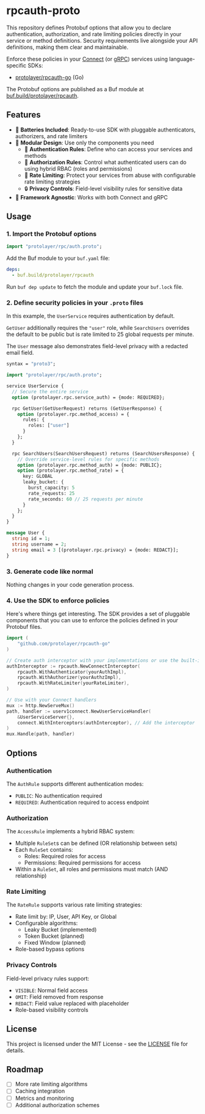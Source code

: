 # rpcauth-proto

This repository defines Protobuf options that allow you to declare authentication, authorization,
and rate limiting policies directly in your service or method definitions. Security requirements
live alongside your API definitions, making them clear and maintainable.

Enforce these policies in your [Connect](https://connectrpc.com/) (or [gRPC](https://grpc.io/))
services using language-specific SDKs:

- [protolayer/rpcauth-go](https://github.com/protolayer/rpcauth-go) (Go)

The Protobuf options are published as a Buf module at
[buf.build/protolayer/rpcauth](https://buf.build/protolayer/rpcauth).

## Features

- 🔋 **Batteries Included**: Ready-to-use SDK with pluggable authenticators, authorizers, and rate
  limiters
- 🔌 **Modular Design**: Use only the components you need
  - 🔐 **Authentication Rules**: Define who can access your services and methods
  - 🎫 **Authorization Rules**: Control what authenticated users can do using hybrid RBAC (roles and
    permissions)
  - 🚦 **Rate Limiting**: Protect your services from abuse with configurable rate limiting
    strategies
  - 🔒 **Privacy Controls**: Field-level visibility rules for sensitive data
- 🔧 **Framework Agnostic**: Works with both Connect and gRPC

## Usage

### 1. Import the Protobuf options

```protobuf
import "protolayer/rpc/auth.proto";
```

Add the Buf module to your `buf.yaml` file:

```yaml
deps:
  - buf.build/protolayer/rpcauth
```

Run `buf dep update` to fetch the module and update your `buf.lock` file.

### 2. Define security policies in your `.proto` files

In this example, the `UserService` requires authentication by default.

`GetUser` additionally requires the `"user"` role, while `SearchUsers` overrides the default to be
public but is rate limited to 25 global requests per minute.

The `User` message also demonstrates field-level privacy with a redacted email field.

```protobuf
syntax = "proto3";

import "protolayer/rpc/auth.proto";

service UserService {
  // Secure the entire service
  option (protolayer.rpc.service_auth) = {mode: REQUIRED};

  rpc GetUser(GetUserRequest) returns (GetUserResponse) {
    option (protolayer.rpc.method_access) = {
      rules: {
        roles: ["user"]
      }
    };
  }

  rpc SearchUsers(SearchUsersRequest) returns (SearchUsersResponse) {
    // Override service-level rules for specific methods
    option (protolayer.rpc.method_auth) = {mode: PUBLIC};
    option (protolayer.rpc.method_rate) = {
      key: GLOBAL
      leaky_bucket: {
        burst_capacity: 5
        rate_requests: 25
        rate_seconds: 60 // 25 requests per minute
      }
    };
  }
}

message User {
  string id = 1;
  string username = 2;
  string email = 3 [(protolayer.rpc.privacy) = {mode: REDACT}];
}
```

### 3. Generate code like normal

Nothing changes in your code generation process.

### 4. Use the SDK to enforce policies

Here's where things get interesting. The SDK provides a set of pluggable components that you can use
to enforce the policies defined in your Protobuf files.

```go
import (
    "github.com/protolayer/rpcauth-go"
)

// Create auth interceptor with your implementations or use the built-in ones.
authInterceptor := rpcauth.NewConnectInterceptor(
    rpcauth.WithAuthenticator(yourAuthImpl),
    rpcauth.WithAuthorizer(yourAuthzImpl),
    rpcauth.WithRateLimiter(yourRateLimiter),
)

// Use with your Connect handlers
mux := http.NewServeMux()
path, handler := userv1connect.NewUserServiceHandler(
    &UserServiceServer{},
    connect.WithInterceptors(authInterceptor), // Add the interceptor
)
mux.Handle(path, handler)
```

## Options

### Authentication

The `AuthRule` supports different authentication modes:

- `PUBLIC`: No authentication required
- `REQUIRED`: Authentication required to access endpoint

### Authorization

The `AccessRule` implements a hybrid RBAC system:

- Multiple `RuleSet`s can be defined (OR relationship between sets)
- Each `RuleSet` contains:
  - Roles: Required roles for access
  - Permissions: Required permissions for access
- Within a `RuleSet`, all roles and permissions must match (AND relationship)

### Rate Limiting

The `RateRule` supports various rate limiting strategies:

- Rate limit by: IP, User, API Key, or Global
- Configurable algorithms:
  - Leaky Bucket (implemented)
  - Token Bucket (planned)
  - Fixed Window (planned)
- Role-based bypass options

### Privacy Controls

Field-level privacy rules support:

- `VISIBLE`: Normal field access
- `OMIT`: Field removed from response
- `REDACT`: Field value replaced with placeholder
- Role-based visibility controls

## License

This project is licensed under the MIT License - see the [LICENSE](LICENSE) file for details.

## Roadmap

- [ ] More rate limiting algorithms
- [ ] Caching integration
- [ ] Metrics and monitoring
- [ ] Additional authorization schemes
